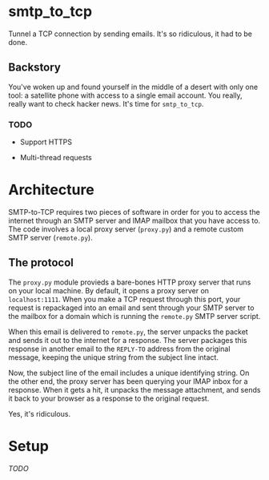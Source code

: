 # smtp_to_tcp
Tunnel a TCP connection by sending emails. It's so ridiculous, it had 
to be done.

## Backstory

You've woken up and found yourself in the middle of a desert with only 
one tool: a satellite phone with access to a single email account. You 
really, really want to check hacker news. It's time for `smtp_to_tcp`.

### TODO

 - Support HTTPS
   
 - Multi-thread requests

# Architecture

SMTP-to-TCP requires two pieces of software in order for you to access 
the internet through an SMTP server and IMAP mailbox that you have 
access to. The code involves a local proxy server (`proxy.py`) and a
remote custom SMTP server (`remote.py`).

## The protocol

The `proxy.py` module provieds a bare-bones HTTP proxy server that 
runs on your local machine. By default, it opens a proxy server on 
`localhost:1111`. When you make a TCP request through this port,
your request is repackaged into an email and sent through your SMTP
server to the mailbox for a domain which is running the `remote.py` 
SMTP server script.

When this email is delivered to `remote.py`, the server unpacks the 
packet and sends it out to the internet for a response. The server
packages this response in another email to the `REPLY-TO` address 
from the original message, keeping the unique string from the subject
line intact.

Now, the subject line of the email includes a unique identifying
string. On the other end, the proxy server has been querying your
IMAP inbox for a response.  When it gets a hit, it unpacks the 
message attachment, and sends it back to your browser as a response
to the original request. 

Yes, it's ridiculous. 

# Setup

*TODO*